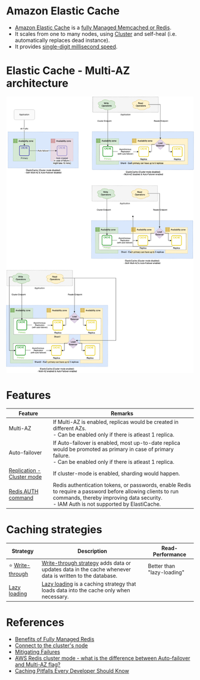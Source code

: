 # Amazon Elastic Cache
- [Amazon Elastic Cache](https://aws.amazon.com/elasticache/) is a [fully Managed Memcached or Redis](../../../3_DatabaseServices/8_InMemory-Databases/Redis/Readme.md).
- It scales from one to many nodes, using [Cluster](../../../7_PropertiesDistributedSystem/Scalability/ServersCluster.md) and self-heal (i.e. automatically replaces dead instance).
- It provides [single-digit millisecond speed](../../../7_PropertiesDistributedSystem/Scalability/Latency.md).

# Elastic Cache - Multi-AZ architecture

![img.png](assets/ElasticCache-Multi-AZ.drawio.png)

# Features

| Feature                                                                                     | Remarks                                                                                                                                                                                                 |
|---------------------------------------------------------------------------------------------|---------------------------------------------------------------------------------------------------------------------------------------------------------------------------------------------------------|
| Multi-AZ                                                                                    | If Multi-AZ is enabled, replicas would be created in different AZs.<br/>- Can be enabled only if there is atleast 1 replica.                                                                            |
| Auto-failover                                                                               | If Auto-failover is enabled, most up-to-date replica would be promoted as primary in case of primary failure.<br/>- Can be enabled only if there is atleast 1 replica.                                  |
| [Replication - Cluster mode](ClusterMode.md)                                                | If cluster-mode is enabled, sharding would happen.                                                                                                                                                      |
| [Redis AUTH command](https://docs.aws.amazon.com/AmazonElastiCache/latest/red-ug/auth.html) | Redis authentication tokens, or passwords, enable Redis to require a password before allowing clients to run commands, thereby improving data security.<br/>- IAM Auth is not supported by ElastiCache. |

# Caching strategies

| Strategy                                                                                            | Description                                                                                                                                                                            | Read-Performance          |
|-----------------------------------------------------------------------------------------------------|----------------------------------------------------------------------------------------------------------------------------------------------------------------------------------------|---------------------------|
| :star: [Write-through](https://docs.aws.amazon.com/AmazonElastiCache/latest/mem-ug/Strategies.html) | [Write-through strategy](https://docs.aws.amazon.com/AmazonElastiCache/latest/mem-ug/Strategies.html) adds data or updates data in the cache whenever data is written to the database. | Better than "lazy-loading" |
| [Lazy loading](https://docs.aws.amazon.com/AmazonElastiCache/latest/mem-ug/Strategies.html)         | [Lazy loading](https://docs.aws.amazon.com/AmazonElastiCache/latest/mem-ug/Strategies.html) is a caching strategy that loads data into the cache only when necessary.                  |                           |

# References
- [Benefits of Fully Managed Redis](https://aws.amazon.com/elasticache/redis/fully-managed-redis/)
- [Connect to the cluster's node](https://docs.aws.amazon.com/AmazonElastiCache/latest/red-ug/GettingStarted.ConnectToCacheNode.html)
- [Mitigating Failures](https://docs.aws.amazon.com/AmazonElastiCache/latest/red-ug/FaultTolerance.html)
- [AWS Redis cluster mode - what is the difference between Auto-failover and Multi-AZ flag?](https://stackoverflow.com/questions/69105387/aws-redis-cluster-mode-what-is-the-difference-between-auto-failover-and-multi)
- [Caching Pitfalls Every Developer Should Know](https://www.youtube.com/watch?v=wh98s0XhMmQ)